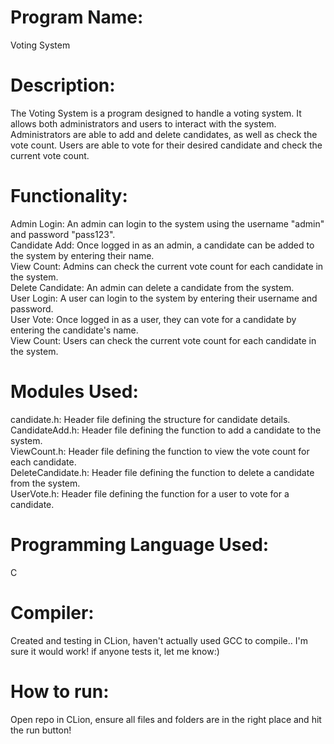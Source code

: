 # Program Name: 

Voting System

# Description:

The Voting System is a program designed to handle a voting system. It allows both administrators and users to interact with the system. Administrators are able to add and delete candidates, as well as check the vote count. Users are able to vote for their desired candidate and check the current vote count.

# Functionality:

Admin Login: An admin can login to the system using the username "admin" and password "pass123".<br>
Candidate Add: Once logged in as an admin, a candidate can be added to the system by entering their name.<br>
View Count: Admins can check the current vote count for each candidate in the system.<br>
Delete Candidate: An admin can delete a candidate from the system.<br>
User Login: A user can login to the system by entering their username and password.<br>
User Vote: Once logged in as a user, they can vote for a candidate by entering the candidate's name.<br>
View Count: Users can check the current vote count for each candidate in the system.

# Modules Used:

candidate.h: Header file defining the structure for candidate details.<br>
CandidateAdd.h: Header file defining the function to add a candidate to the system.<br>
ViewCount.h: Header file defining the function to view the vote count for each candidate.<br>
DeleteCandidate.h: Header file defining the function to delete a candidate from the system.<br>
UserVote.h: Header file defining the function for a user to vote for a candidate.<br>

# Programming Language Used:

C

# Compiler: 

Created and testing in CLion, haven't actually used GCC to compile.. I'm sure it would work! if anyone tests it, let me know:)

# How to run: 

Open repo in CLion, ensure all files and folders are in the right place and hit the run button!
